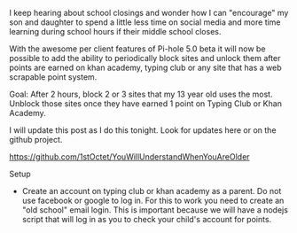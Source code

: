 I keep hearing about school closings and wonder how I can "encourage" my son and daughter to spend a little less time on social media and more time learning during school hours if their middle school closes.

With the awesome per client features of Pi-hole 5.0 beta it will now be possible to add the ability to periodically block sites and unlock them after points are earned on khan academy, typing club or any site that has a web scrapable point system.

Goal:  After 2 hours, block 2 or 3 sites that my 13 year old uses the most.  Unblock those sites once they have earned 1 point on Typing Club or Khan Academy.

I will update this post as I do this tonight.  Look for updates here or on the github project.

https://github.com/1stOctet/YouWillUnderstandWhenYouAreOlder

Setup
- Create an account on typing club or khan academy as a parent.   Do not use facebook or google to log in.  For this to work you need to create an "old school" email login.  This is important because we will have a nodejs script that will log in as you to check your child's account for points.


